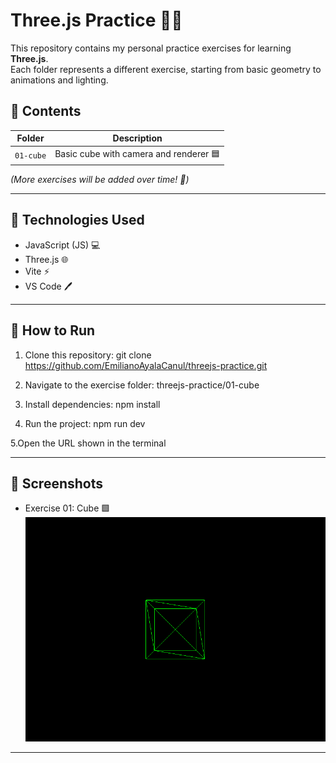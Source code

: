 # Three.js Practice 🎨✨

This repository contains my personal practice exercises for learning **Three.js**.  
Each folder represents a different exercise, starting from basic geometry to animations and lighting.

## 📂 Contents

| Folder      | Description |
|------------|-------------|
| `01-cube` | Basic cube with camera and renderer 🟦 |

*(More exercises will be added over time! 🚀)*

---

## 🧰 Technologies Used

- JavaScript (JS) 💻  
- Three.js 🌐  
- Vite ⚡  
- VS Code 🖊️

---

## 🔧 How to Run

1. Clone this repository:
git clone https://github.com/EmilianoAyalaCanul/threejs-practice.git

2. Navigate to the exercise folder:
threejs-practice/01-cube

3. Install dependencies:
npm install

4. Run the project:
npm run dev

5.Open the URL shown in the terminal

---

## 📸 Screenshots

- Exercise 01: Cube 🟩
![Exercise 01: Cube](01-cube/01-cube.png)

---


